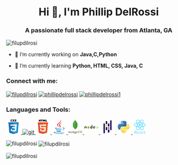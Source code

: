 <h1 align="center">Hi 👋, I'm Phillip DelRossi</h1>
<h3 align="center">A passionate full stack developer from Atlanta, GA</h3>

<p align="left"> <img src="https://komarev.com/ghpvc/?username=filupdilrosi&label=Profile%20views&color=0e75b6&style=flat" alt="filupdilrosi" /> </p>

- 🔭 I’m currently working on **Java,C,Python**

- 🌱 I’m currently learning **Python, HTML, CSS, Java, C**

<h3 align="left">Connect with me:</h3>
<p align="left">
<a href="https://codepen.io/filupdilrosi" target="blank"><img align="center" src="https://raw.githubusercontent.com/rahuldkjain/github-profile-readme-generator/master/src/images/icons/Social/codepen.svg" alt="filupdilrosi" height="30" width="40" /></a>
<a href="https://linkedin.com/in/phillipdelrossi" target="blank"><img align="center" src="https://raw.githubusercontent.com/rahuldkjain/github-profile-readme-generator/master/src/images/icons/Social/linked-in-alt.svg" alt="phillipdelrossi" height="30" width="40" /></a>
<a href="https://www.hackerrank.com/phillipdelrossi1" target="blank"><img align="center" src="https://raw.githubusercontent.com/rahuldkjain/github-profile-readme-generator/master/src/images/icons/Social/hackerrank.svg" alt="phillipdelrossi1" height="30" width="40" /></a>
</p>

<h3 align="left">Languages and Tools:</h3>
<p align="left"> <a href="https://www.w3schools.com/css/" target="_blank" rel="noreferrer"> <img src="https://raw.githubusercontent.com/devicons/devicon/master/icons/css3/css3-original-wordmark.svg" alt="css3" width="40" height="40"/> </a> <a href="https://git-scm.com/" target="_blank" rel="noreferrer"> <img src="https://www.vectorlogo.zone/logos/git-scm/git-scm-icon.svg" alt="git" width="40" height="40"/> </a> <a href="https://www.w3.org/html/" target="_blank" rel="noreferrer"> <img src="https://raw.githubusercontent.com/devicons/devicon/master/icons/html5/html5-original-wordmark.svg" alt="html5" width="40" height="40"/> </a> <a href="https://www.java.com" target="_blank" rel="noreferrer"> <img src="https://raw.githubusercontent.com/devicons/devicon/master/icons/java/java-original.svg" alt="java" width="40" height="40"/> </a> <a href="https://www.mongodb.com/" target="_blank" rel="noreferrer"> <img src="https://raw.githubusercontent.com/devicons/devicon/master/icons/mongodb/mongodb-original-wordmark.svg" alt="mongodb" width="40" height="40"/> </a> <a href="https://nodejs.org" target="_blank" rel="noreferrer"> <img src="https://raw.githubusercontent.com/devicons/devicon/master/icons/nodejs/nodejs-original-wordmark.svg" alt="nodejs" width="40" height="40"/> </a> <a href="https://pandas.pydata.org/" target="_blank" rel="noreferrer"> <img src="https://raw.githubusercontent.com/devicons/devicon/2ae2a900d2f041da66e950e4d48052658d850630/icons/pandas/pandas-original.svg" alt="pandas" width="40" height="40"/> </a> <a href="https://www.python.org" target="_blank" rel="noreferrer"> <img src="https://raw.githubusercontent.com/devicons/devicon/master/icons/python/python-original.svg" alt="python" width="40" height="40"/> </a> <a href="https://reactjs.org/" target="_blank" rel="noreferrer"> <img src="https://raw.githubusercontent.com/devicons/devicon/master/icons/react/react-original-wordmark.svg" alt="react" width="40" height="40"/> </a> </p>

<p><img align="left" src="https://github-readme-stats.vercel.app/api/top-langs?username=filupdilrosi&show_icons=true&locale=en&layout=compact" alt="filupdilrosi" /></p>

<p>&nbsp;<img align="center" src="https://github-readme-stats.vercel.app/api?username=filupdilrosi&show_icons=true&locale=en" alt="filupdilrosi" /></p>

<p><img align="center" src="https://github-readme-streak-stats.herokuapp.com/?user=filupdilrosi&" alt="filupdilrosi" /></p>
